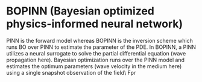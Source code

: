 # BOPINN (Bayesian optimized physics-informed neural network)
PINN is the forward model whereas BOPINN is the inversion scheme which runs BO over PINN to estimate the parameter of the PDE. In BOPINN, a PINN utilizes a neural surrogate to solve the partial differential equation (wave propagation here). Bayesian optimization runs over the PINN model and estimates the optimum parameters (wave velocity in the medium here) using a single snapshot observation of the field\\
Fpr
